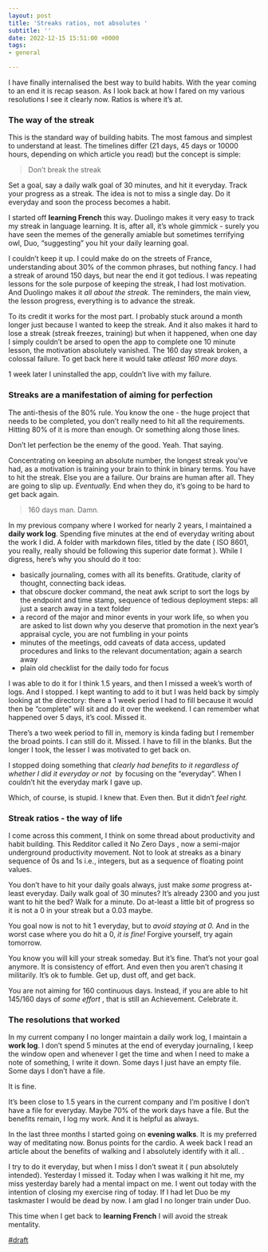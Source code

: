 ```yaml
---
layout: post
title: 'Streaks ratios, not absolutes '
subtitle: ''
date: 2022-12-15 15:51:00 +0000
tags:
- general

---
```

I have finally internalised the best way to build habits. With the year coming to an end it is recap season. As I look back at how I fared on my various resolutions I see it clearly now. Ratios is where it’s at.

### The way of the streak

This is the standard way of building habits. The most famous and simplest to understand at least. The timelines differ (21 days, 45 days or 10000 hours, depending on which article you read) but the concept is simple:

> Don’t break the streak

Set a goal, say a daily walk goal of 30 minutes, and hit it everyday. Track your progress as a streak. The idea is not to miss a single day. Do it everyday and soon the process becomes a habit.

I started off **learning French** this way. Duolingo makes it very easy to track my streak in language learning. It is, after all, it’s whole gimmick - surely you have seen the memes of the generally amiable but sometimes terrifying owl, Duo, “suggesting” you hit your daily learning goal.

I couldn’t keep it up. I could make do on the streets of France, understanding about 30% of the common phrases, but nothing fancy. I had a streak of around 150 days, but near the end it got tedious. I was repeating lessons for the sole purpose of keeping the streak, I had lost motivation. And Duolingo makes it _all about the streak._ The reminders, the main view, the lesson progress, everything is to advance the streak.

To its credit it works for the most part. I probably stuck around a month longer just because I wanted to keep the streak. And it also makes it hard to lose a streak (streak freezes, training) but when it happened, when one day I simply couldn’t be arsed to open the app to complete one 10 minute lesson, the motivation absolutely vanished. The 160 day streak broken, a colossal failure. To get back here it would take _atleast 160 more days._

<pic>

1 week later I uninstalled the app, couldn’t live with my failure.

### Streaks are a manifestation of aiming for perfection

The anti-thesis of the 80% rule. You know the one - the huge project that needs to be completed, you don’t really need to hit all the requirements. Hitting 80% of it is more than enough. Or something along those lines.

Don’t let perfection be the enemy of the good. Yeah. That saying.

Concentrating on keeping an absolute number, the longest streak you’ve had, as a motivation is training your brain to think in binary terms. You have to hit the streak. Else you are a failure. Our brains are human after all. They are going to slip up. _Eventually._ End when they do, it’s going to be hard to get back again.

> 160 days man. Damn.

In my previous company where I worked for nearly 2 years, I maintained a **daily work log**. Spending five minutes at the end of everyday writing about the work I did. A folder with markdown files, titled by the date ( ISO 8601, you really, really should be following this superior date format ). While I digress, here’s why you should do it too:

* basically journaling, comes with all its benefits. Gratitude, clarity of thought, connecting back ideas.
* that obscure docker command, the neat awk script to sort the logs by the endpoint and time stamp, sequence of tedious deployment steps: all just a search away in a text folder
* a record of the major and minor events in your work life, so when you are asked to list down why you deserve that promotion in the next year’s appraisal cycle, you are not fumbling in your points
* minutes of the meetings, odd caveats of data access, updated procedures and links to the relevant documentation; again a search away
* plain old checklist for the daily todo for focus

I was able to do it for I think 1.5 years, and then I missed a week’s worth of logs. And I stopped. I kept wanting to add to it but I was held back by simply looking at the directory: there a 1 week period I had to fill because it would then be “complete” will sit and do it over the weekend. I can remember what happened over 5 days, it’s cool. Missed it.

There’s a two week period to fill in, memory is kinda fading but I remember the broad points. I can still do it. Missed. I have to fill in the blanks. But the longer I took, the lesser I was motivated to get back on.

I stopped doing something that _clearly had benefits to it regardless of whether I did it everyday or not_  by focusing on the “everyday”. When I couldn’t hit the everyday mark I gave up.

Which, of course, is stupid. I knew that. Even then. But it didn’t _feel right._

### Streak ratios - the way of life

I come across this comment, I think on some thread about productivity and habit building. This Redditor called it No Zero Days <link it>, now a semi-major underground productivity movement. Not to look at streaks as a binary sequence of 0s and 1s i.e., integers, but as a sequence of floating point values.

You don’t have to hit your daily goals always, just make _some_ progress at-least everyday. Daily walk goal of 30 minutes? It’s already 2300 and you just want to hit the bed? Walk for a minute. Do at-least a little bit of progress so it is not a 0 in your streak but a 0.03 maybe.

You goal now is not to hit 1 everyday, but to _avoid staying at 0._ And in the worst case where you do hit a 0, _it is fine!_ Forgive yourself, try again tomorrow.

You know you will kill your streak someday. But it’s fine. That’s not your goal anymore. It is consistency of effort. And even then you aren’t chasing it militarily. It’s ok to fumble. Get up, dust off, and get back.

You are not aiming for 160 continuous days. Instead, if you are able to hit 145/160 days of _some effort_ , that is still an Achievement. Celebrate it.

### The resolutions that worked

In my current company I no longer maintain a daily work log, I maintain a **work log**. I don’t spend 5 minutes at the end of everyday journaling, I keep the window open and whenever I get the time and when I need to make a note of something, I write it down. Some days I just have an empty file. Some days I don’t have a file.

It is fine.

It’s been close to 1.5 years in the current company and I’m positive I don’t have a file for everyday. Maybe 70% of the work days have a file. But the benefits remain, I log my work. And it is helpful as always.

In the last three months I started going on **evening walks**. It is my preferred way of meditating now. Bonus points for the cardio. A week back I read an article about the benefits of walking and I absolutely identify with it all. <link it>.

I try to do it everyday, but when I miss I don’t sweat it ( pun absolutely intended). Yesterday I missed it. Today when I was walking it hit me, my miss yesterday barely had a mental impact on me. I went out today with the intention of closing my exercise ring of today. If I had let Duo be my taskmaster I would be dead by now. I am glad I no longer train under Duo.

<pic>

This time when I get back to **learning French** I will avoid the streak mentality.

[#draft](upnote://x-callback-url/tag/view?tag=draft "#draft")